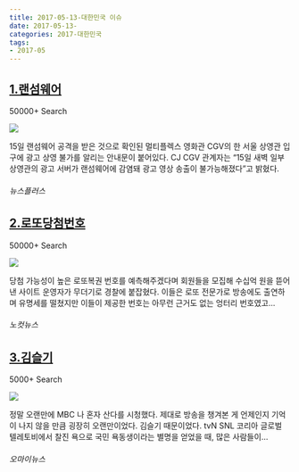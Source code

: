 ```yaml
---
title: 2017-05-13-대한민국 이슈
date: 2017-05-13-
categories: 2017-대한민국
tags: 
- 2017-05
---
```


[1.랜섬웨어](http://news.chosun.com/site/data/html_dir/2017/05/15/2017051502733.html)
--

50000+ Search

![](http:)

15일 랜섬웨어 공격을 받은 것으로 확인된 멀티플렉스 영화관 CGV의 한 서울 상영관 입구에 광고 상영 불가를 알리는 안내문이 붙어있다. CJ CGV 관계자는 “15일 새벽 일부 상영관의 광고 서버가 랜섬웨어에 감염돼 광고 영상 송출이 불가능해졌다”고 밝혔다.
###### 뉴스플러스

[2.로또당첨번호](http://www.nocutnews.co.kr/news/4783258)
--

50000+ Search

![](http:)

당첨 가능성이 높은 로또복권 번호를 예측해주겠다며 회원들을 모집해 수십억 원을 뜯어낸 사이트 운영자가 무더기로 경찰에 붙잡혔다. 이들은 로또 전문가로 방송에도 출연하며 유명세를 떨쳤지만 이들이 제공한 번호는 아무런 근거도 없는 엉터리 번호였고...
###### 노컷뉴스

[3.김슬기](http://ojs6.ohmynews.com/NWS_Web/View/at_pg.aspx?CNTN_CD=A0002325383&CMPT_CD=C1400_mini)
--

5000+ Search

![](http:)

정말 오랜만에 MBC 나 혼자 산다를 시청했다. 제대로 방송을 챙겨본 게 언제인지 기억이 나지 않을 만큼 굉장히 오랜만이었다. 김슬기 때문이었다. tvN SNL 코리아 글로벌 텔레토비에서 찰진 욕으로 국민 욕동생이라는 별명을 얻었을 때, 많은 사람들이...
###### 오마이뉴스

